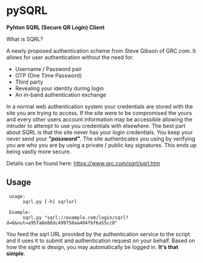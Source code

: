 pySQRL
====

**Pyhton SQRL (Secure QR Login) Client**


What is SQRL?

A newly proposed authentication scheme from Steve Gibson of GRC.com. It allows for user authentication without the need for:

* Username / Password pair
* OTP (One Time Password) 
* Third party 
* Revealing your identity during login
* An in-band authentication exchange

In a normal web authentication system your credentials are stored with the site you are trying to access. If the site were to be compromised the yours and every other users account information may be accessible allowing the intruder to attempt to use you credentials with elsewhere. The best part about SQRL is that the site never has your login credentials. You keep your never send your **_"password"_**. The site authenticates you using by verifying you are who you are by using a private / public key signatures. This ends up being vastly more secure.

Details can be found here: https://www.grc.com/sqrl/sqrl.htm


Usage
-----
     usage: 
          sqrl.py [-h] sqrlurl
     
     Example:
          sqrl.py "sqrl://example.com/login/sqrl?d=6&nut=a95fa8e88dc499758aa404fbf6a55cc8"

You feed the sqrl URL provided by the authentication service to the script and it uses it to submit and authentication request on your behalf. Based on how the sight is design, you may automatically be logged in. **It's that simple**.
